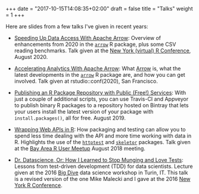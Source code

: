 +++
date = "2017-10-15T14:08:35+02:00"
draft = false
title = "Talks"
weight = 1
+++

Here are slides from a few talks I've given in recent years:

-   [Speeding Up Data Access With Apache Arrow](/talks/nyr-2020/):
Overview of enhancements from 2020 in the [`arrow`](https://arrow.apache.org/docs/r) R package, plus some CSV reading benchmarks. Talk given at the [New York (virtual) R Conference](https://rstats.ai/nyr/), August 2020.

-   [Accelerating Analytics With Apache Arrow](/talks/rstudio-conf-2020/):
What [Arrow](https://arrow.apache.org) is,
what the latest developments in the [`arrow`](https://arrow.apache.org/docs/r) R package are,
and how you can get involved. Talk given at rstudio::conf(2020), San Francisco.

-   [Publishing an R Package Repository with Public (Free!) Services](/talks/r-pkg-repo/):
With just a couple of additional scripts, you can use Travis-CI and Appveyor to publish binary R packages to a repository hosted on Bintray that lets your users install the latest version of your package with `install.packages()`, all for free. August 2019.

-   [Wrapping Web APIs in R](/talks/api-in-r/): How packaging and testing can allow you to spend less time dealing with the API and more time working with data in R. Highlights the use of the [`httptest`](/r/httptest/) and [`skeletor`](/r/skeletor/) packages. Talk given at the [Bay Area R User Meetup](https://www.meetup.com/R-Users/events/252169561) August 2018 meeting.

-   [Dr. Datascience, Or: How I Learned to Stop Munging and Love Tests](/talks/testing/):
Lessons from test-driven development (TDD) for data scientists. Lecture given at the 2016 [Big Dive](http://bigdive.eu/) data science workshop in Turin, IT. This talk is a revised version of the one Mike Malecki and I gave at the 2016 [New York R Conference](https://rstats.nyc/2016/).
